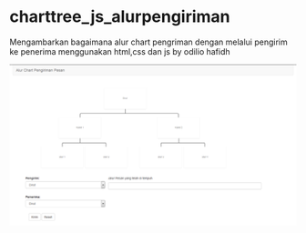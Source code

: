 # charttree_js_alurpengiriman

Mengambarkan bagaimana alur chart pengriman dengan melalui pengirim ke penerima menggunakan html,css dan js
by odilio hafidh

![Screenshoot](https://raw.githubusercontent.com/odiliohafidh/charttree_js_alurpengiriman/master/chart.png "Screenshoot")
